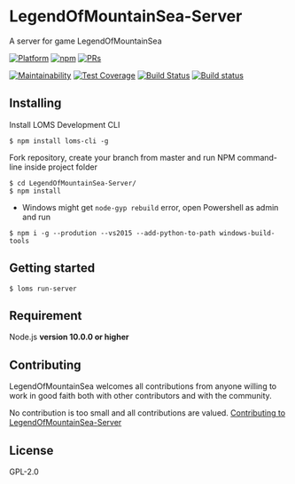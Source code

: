 # LegendOfMountainSea-Server
A server for game LegendOfMountainSea

[![Platform](https://img.shields.io/badge/platform-osx%20%7C%20win-orange.svg?style=flat-square)](https://github.com/legendofmountainsea/LegendOfMountainSea/releases)
[![npm](https://img.shields.io/npm/v/loms-cli.svg?style=flat-square&label=loms-cli)](https://www.npmjs.com/package/loms-cli)
[![PRs](https://img.shields.io/badge/PRs-welcome-yellow.svg?style=flat-square)](https://github.com/legendofmountainsea/LegendOfMountainSea-Server/blob/master/.github/CONTRIBUTING.md)

[![Maintainability](https://api.codeclimate.com/v1/badges/2bc618dc2a42a64aab26/maintainability)](https://codeclimate.com/github/legendofmountainsea/LegendOfMountainSea-Server/maintainability)
[![Test Coverage](https://api.codeclimate.com/v1/badges/2bc618dc2a42a64aab26/test_coverage)](https://codeclimate.com/github/legendofmountainsea/LegendOfMountainSea-Server/test_coverage)
[![Build Status](https://travis-ci.com/legendofmountainsea/LegendOfMountainSea-Server.svg?branch=master)](https://travis-ci.com/legendofmountainsea/LegendOfMountainSea-Server)
[![Build status](https://ci.appveyor.com/api/projects/status/7iauu1o581jryirc/branch/master?svg=true)](https://ci.appveyor.com/project/TyrealGray/legendofmountainsea-server/branch/master)

## Installing

Install LOMS Development CLI
```
$ npm install loms-cli -g
```

Fork repository, create your branch from master and run NPM command-line inside project folder
```
$ cd LegendOfMountainSea-Server/
$ npm install
```
- Windows might get `node-gyp rebuild` error, open Powershell as admin and run
```
$ npm i -g --prodution --vs2015 --add-python-to-path windows-build-tools
```

## Getting started
```
$ loms run-server
```

## Requirement
Node.js **version 10.0.0 or higher**

## Contributing
LegendOfMountainSea welcomes all contributions from anyone willing to work in good faith both with other contributors and with the community.

No contribution is too small and all contributions are valued.
[Contributing to LegendOfMountainSea-Server](https://github.com/legendofmountainsea/LegendOfMountainSea-Server/blob/master/.github/CONTRIBUTING.md)

## License
GPL-2.0
